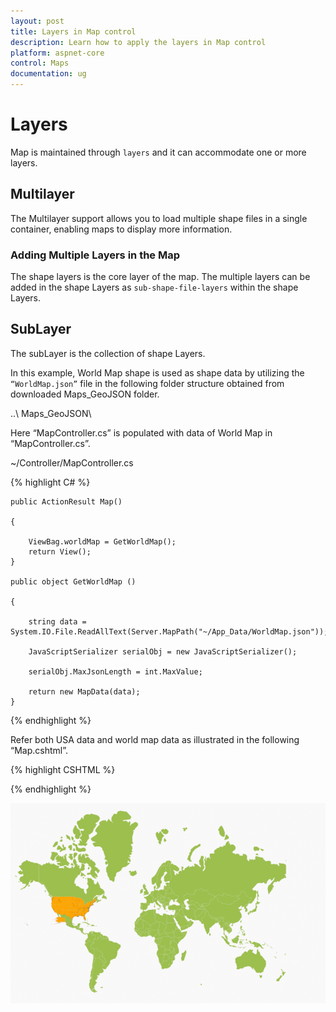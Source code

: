 ```yaml
---
layout: post
title: Layers in Map control
description: Learn how to apply the layers in Map control
platform: aspnet-core
control: Maps
documentation: ug
---
```


# Layers

Map is maintained through `layers` and it can accommodate one or more layers.

## Multilayer

The Multilayer support allows you to load multiple shape files in a single container, enabling maps to display more information.

### Adding Multiple Layers in the Map 

The shape layers is the core layer of the map. The multiple layers can be added in the shape Layers as `sub-shape-file-layers` within the shape Layers.

## SubLayer

The subLayer is the collection of shape Layers. 

In this example, World Map shape is used as shape data by utilizing the `“WorldMap.json”` file in the following folder structure obtained from downloaded Maps_GeoJSON folder.

..\ Maps_GeoJSON\


Here “MapController.cs” is populated with data of World Map in “MapController.cs”.

~/Controller/MapController.cs



{% highlight C# %}


	public ActionResult Map()

	{

		ViewBag.worldMap = GetWorldMap();
        return View();
	}

	public object GetWorldMap ()

	{

		string data = System.IO.File.ReadAllText(Server.MapPath("~/App_Data/WorldMap.json"));

		JavaScriptSerializer serialObj = new JavaScriptSerializer();

		serialObj.MaxJsonLength = int.MaxValue;

		return new MapData(data);
	}

{% endhighlight %}



Refer both USA data and world map data as illustrated in the following “Map.cshtml”.

{% highlight CSHTML %}

<ej-map id="maps">
<e-layers >
<e-layer shape-data="ViewBag.worldMap" >
<e-shape-settings   stroke="white" fill="#9CBF4E"
stroke-thickness="0.5" >
</e-shape-settings>
</e-layer>
</e-layers>
</ej-map>

<script>
  $("document").ready(function () {
           var mapObj = $("#maps").data("ejMap");
           mapObj.model.layers[0].subLayers= [{
                    shapeData: usMap,
                    shapeSettings: {
                        fill: "orange",
                        strokeThickness: "1",
                        stroke: "White"
                    }
                }];
              $("#maps").ejMap("refresh");
      
       });
</script>

{% endhighlight %}

![](Layers_images/Layers_img1.png)